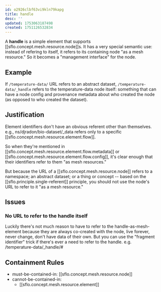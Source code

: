```yaml
---
id: o2926clbf63vi9kln79kapg
title: handle
desc: ''
updated: 1753063187498
created: 1751126532834
---
```


A **handle** is a simple element that supports [[sflo.concept.mesh.resource.node]]s. It has a very special semantic use: instead of refering to itself, it refers to its containing node "as a mesh resource." So it becomes a "management interface" for the node.

## Example

If `/temperature-data/` URL refers to an abstract dataset, `/temperature-data/_handle` refers to the temperature-data node itself: something that can have a node config and provenance metadata about who created the node (as opposed to who created the dataset).

## Justification

Element identifiers don't have an obvious referent other than themselves. e.g., ns/djradon/bio-dataset/_data refers only to a specific [[sflo.concept.mesh.resource.element.flow]]. 

So when they're mentioned in [[sflo.concept.mesh.resource.element.flow.metadata]] or [[sflo.concept.mesh.resource.element.flow.config]], it's clear enough that their identifiers refer to them "as mesh resources."

But because the URL of a [[sflo.concept.mesh.resource.node]] refers to a namespace; an abstract dataset; or a thing or concept --  based on the [[sflo.principle.single-referent]] principle, you should not use the node's URL to refer to it "as a mesh resource."

## Issues

### No URL to refer to the handle itself

Luckily there's not much reason to have to refer to the handle-as-mesh-element because they are always co-created with the node, live forever, never change, don't have data of their own. But you can use the "fragment identifier" trick if there's ever a need to refer to the handle. e.g. /temperature-data/_handle/#


## Containment Rules

- must-be-contained-in: [[sflo.concept.mesh.resource.node]]
- cannot-be-contained-in: 
  - [[sflo.concept.mesh.resource.element]]
